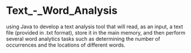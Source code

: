 # Text_-_Word_Analysis
using Java to develop a text analysis tool that will read, as an  input, a text file (provided in .txt format), store it in the main memory, and then perform  several word analytics tasks such as determining the number of occurrences and the  locations of different words.
